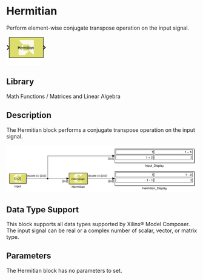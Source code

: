 # Hermitian

Perform element-wise conjugate transpose operation on the input signal.

![](./Images/block.png)

## Library

Math Functions / Matrices and Linear Algebra


## Description

The Hermitian block performs a conjugate transpose operation on the
input signal.


![](./Images/gse1532106955868.png)

## Data Type Support

This block supports all data types supported by Xilinx® Model Composer.
The input signal can be real or a complex number of scalar, vector, or
matrix type.

## Parameters

The Hermitian block has no parameters to set.
